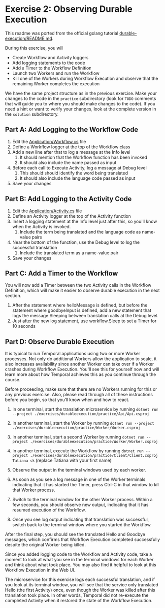 # Exercise 2: Observing Durable Execution

This readme was ported from the official golang tutorial [durable-execution/README.md](https://github.com/temporalio/edu-102-go-code/blob/main/exercises/durable-execution/README.md).

During this exercise, you will

- Create Workflow and Activity loggers
- Add logging statements to the code
- Add a Timer to the Workflow Definition
- Launch two Workers and run the Workflow
- Kill one of the Workers during Workflow Execution and observe that the remaining Worker completes the execution

We have the same project structure as in the previous exercise. Make your changes to the code in the `practice` subdirectory (look for `TODO` comments that will guide you to where you should make changes to the code). If you need a hint or want to verify your changes, look at the complete version in the `solution` subdirectory.

## Part A: Add Logging to the Workflow Code

1. Edit the [Application/Workflow.cs](./practice/Application/Workflow.cs) file
2. Define a Workflow logger at the top of the Workflow class
3. Add a new line after that to log a message at the Info level
   1. It should mention that the Workflow function has been invoked
   2. It should also include the name passed as input
4. Before each call to Execute Activity, log a message at Debug level
   1. This should should identify the word being translated
   2. It should also include the language code passed as input
5. Save your changes

## Part B: Add Logging to the Activity Code

1. Edit the [Application/Activity.cs](./practice/Application/Activities.cs) file
2. Define an Activity logger at the top of the Activity function
3. Insert a logging statement at the Info level just after this, so you'll know when the Activity is invoked.
   1. Include the term being translated and the language code as name-value pairs
4. Near the bottom of the function, use the Debug level to log the successful translation
   1. Include the translated term as a name-value pair
5. Save your changes

## Part C: Add a Timer to the Workflow

You will now add a Timer between the two Activity calls in the Workflow Definition, which will make it easier to observe durable execution in the next section.

1. After the statement where helloMessage is defined, but before the statement where goodbyeInput is defined, add a new statement that logs the message Sleeping between translation calls at the Debug level.
2. Just after the new log statement, use workflow.Sleep to set a Timer for 10 seconds

## Part D: Observe Durable Execution

It is typical to run Temporal applications using two or more Worker processes. Not only do additional Workers allow the application to scale, it also increases availability since another Worker can take over if a Worker crashes during Workflow Execution. You'll see this for yourself now and will learn more about how Temporal achieves this as you continue through the course.

Before proceeding, make sure that there are no Workers running for this or any previous exercise. Also, please read through all of these instructions before you begin, so that you'll know when and how to react.

1. In one terminal, start the translation microservice by running `dotnet run --project ./exercises/durableexecution/practice/Api/Api.csproj`

2. In another terminal, start the Worker by running `dotnet run --project ./exercises/durableexecution/practice/Worker/Worker.csproj`

3. In another terminal, start a second Worker by running `dotnet run --project ./exercises/durableexecution/practice/Worker/Worker.csproj`

4. In another terminal, execute the Workflow by running `dotnet run --project ./exercises/durableexecution/practice/Client/Client.csproj Tatiana sk` (replace Tatiana with your first name)

5. Observe the output in the terminal windows used by each worker.

6. As soon as you see a log message in one of the Worker terminals indicating that it has started the Timer, press Ctrl-C in that window to kill that Worker process.

7. Switch to the terminal window for the other Worker process. Within a few seconds, you should observe new output, indicating that it has resumed execution of the Workflow.

8. Once you see log output indicating that translation was successful, switch back to the terminal window where you started the Workflow.

After the final step, you should see the translated Hello and Goodbye messages, which confirms that Workflow Execution completed successfully despite the original Worker being killed.

Since you added logging code to the Workflow and Activity code, take a moment to look at what you see in the terminal windows for each Worker and think about what took place. You may also find it helpful to look at this Workflow Execution in the Web UI.

The microservice for this exercise logs each successful translation, and if you look at its terminal window, you will see that the service only translated Hello (the first Activity) once, even though the Worker was killed after this translation took place. In other words, Temporal did not re-execute the completed Activity when it restored the state of the Workflow Execution.
